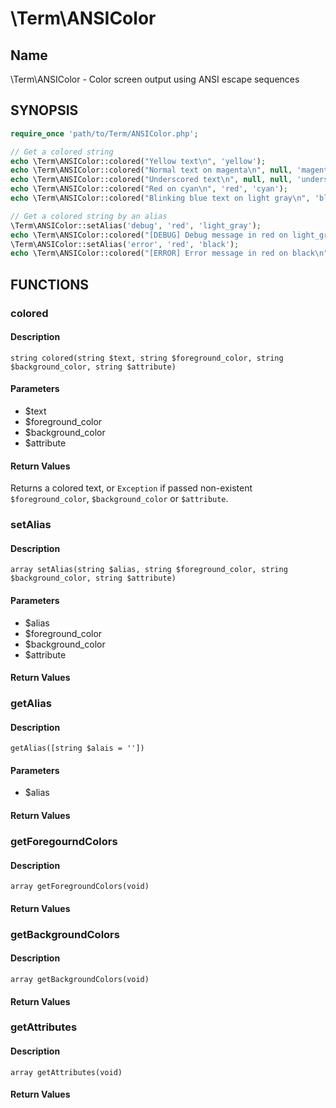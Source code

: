 # \Term\ANSIColor

## Name

\Term\ANSIColor - Color screen output using ANSI escape sequences

## SYNOPSIS

```php
require_once 'path/to/Term/ANSIColor.php';

// Get a colored string
echo \Term\ANSIColor::colored("Yellow text\n", 'yellow');
echo \Term\ANSIColor::colored("Normal text on magenta\n", null, 'magenta');
echo \Term\ANSIColor::colored("Underscored text\n", null, null, 'underscore');
echo \Term\ANSIColor::colored("Red on cyan\n", 'red', 'cyan');
echo \Term\ANSIColor::colored("Blinking blue text on light gray\n", 'blue', 'light_gray', 'blink');

// Get a colored string by an alias
\Term\ANSIColor::setAlias('debug', 'red', 'light_gray');
echo \Term\ANSIColor::colored("[DEBUG] Debug message in red on light_gray\n" , 'debug');
\Term\ANSIColor::setAlias('error', 'red', 'black');
echo \Term\ANSIColor::colored("[ERROR] Error message in red on black\n" , 'error');

```

## FUNCTIONS

### colored

#### Description

`string colored(string $text, string $foreground_color, string $background_color, string $attribute)`

#### Parameters

* $text
* $foreground_color
* $background_color
* $attribute

#### Return Values

Returns a colored text, or `Exception` if passed non-existent `$foreground_color`, `$background_color` or `$attribute`.

### setAlias

#### Description

`array setAlias(string $alias, string $foreground_color, string $background_color, string $attribute)`

#### Parameters

* $alias
* $foreground_color
* $background_color
* $attribute

#### Return Values

### getAlias

#### Description

`getAlias([string $alais = ''])`

#### Parameters

* $alias

#### Return Values

### getForegourndColors

#### Description

`array getForegroundColors(void)`

#### Return Values

### getBackgroundColors

#### Description

`array getBackgroundColors(void)`

#### Return Values

### getAttributes

#### Description

`array getAttributes(void)`

#### Return Values
